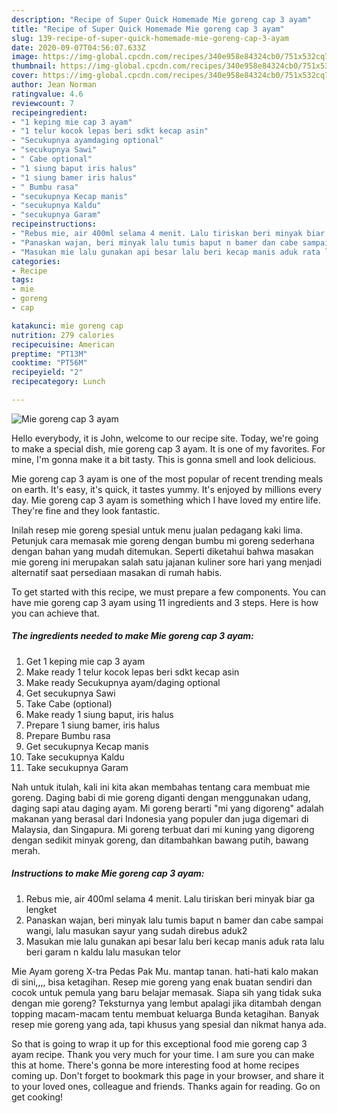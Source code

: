 ```yaml
---
description: "Recipe of Super Quick Homemade Mie goreng cap 3 ayam"
title: "Recipe of Super Quick Homemade Mie goreng cap 3 ayam"
slug: 139-recipe-of-super-quick-homemade-mie-goreng-cap-3-ayam
date: 2020-09-07T04:56:07.633Z
image: https://img-global.cpcdn.com/recipes/340e958e84324cb0/751x532cq70/mie-goreng-cap-3-ayam-foto-resep-utama.jpg
thumbnail: https://img-global.cpcdn.com/recipes/340e958e84324cb0/751x532cq70/mie-goreng-cap-3-ayam-foto-resep-utama.jpg
cover: https://img-global.cpcdn.com/recipes/340e958e84324cb0/751x532cq70/mie-goreng-cap-3-ayam-foto-resep-utama.jpg
author: Jean Norman
ratingvalue: 4.6
reviewcount: 7
recipeingredient:
- "1 keping mie cap 3 ayam"
- "1 telur kocok lepas beri sdkt kecap asin"
- "Secukupnya ayamdaging optional"
- "secukupnya Sawi"
- " Cabe optional"
- "1 siung baput iris halus"
- "1 siung bamer iris halus"
- " Bumbu rasa"
- "secukupnya Kecap manis"
- "secukupnya Kaldu"
- "secukupnya Garam"
recipeinstructions:
- "Rebus mie, air 400ml selama 4 menit. Lalu tiriskan beri minyak biar ga lengket"
- "Panaskan wajan, beri minyak lalu tumis baput n bamer dan cabe sampai wangi, lalu masukan sayur yang sudah direbus aduk2"
- "Masukan mie lalu gunakan api besar lalu beri kecap manis aduk rata lalu beri garam n kaldu lalu masukan telor"
categories:
- Recipe
tags:
- mie
- goreng
- cap

katakunci: mie goreng cap 
nutrition: 279 calories
recipecuisine: American
preptime: "PT13M"
cooktime: "PT56M"
recipeyield: "2"
recipecategory: Lunch

---
```



![Mie goreng cap 3 ayam](https://img-global.cpcdn.com/recipes/340e958e84324cb0/751x532cq70/mie-goreng-cap-3-ayam-foto-resep-utama.jpg)

Hello everybody, it is John, welcome to our recipe site. Today, we're going to make a special dish, mie goreng cap 3 ayam. It is one of my favorites. For mine, I'm gonna make it a bit tasty. This is gonna smell and look delicious.

Mie goreng cap 3 ayam is one of the most popular of recent trending meals on earth. It's easy, it's quick, it tastes yummy. It's enjoyed by millions every day. Mie goreng cap 3 ayam is something which I have loved my entire life. They're fine and they look fantastic.

Inilah resep mie goreng spesial untuk menu jualan pedagang kaki lima. Petunjuk cara memasak mie goreng dengan bumbu mi goreng sederhana dengan bahan yang mudah ditemukan. Seperti diketahui bahwa masakan mie goreng ini merupakan salah satu jajanan kuliner sore hari yang menjadi alternatif saat persediaan masakan di rumah habis.


To get started with this recipe, we must prepare a few components. You can have mie goreng cap 3 ayam using 11 ingredients and 3 steps. Here is how you can achieve that.

<!--inarticleads1-->

##### The ingredients needed to make Mie goreng cap 3 ayam:

1. Get 1 keping mie cap 3 ayam
1. Make ready 1 telur kocok lepas beri sdkt kecap asin
1. Make ready Secukupnya ayam/daging optional
1. Get secukupnya Sawi
1. Take  Cabe (optional)
1. Make ready 1 siung baput, iris halus
1. Prepare 1 siung bamer, iris halus
1. Prepare  Bumbu rasa
1. Get secukupnya Kecap manis
1. Take secukupnya Kaldu
1. Take secukupnya Garam


Nah untuk itulah, kali ini kita akan membahas tentang cara membuat mie goreng. Daging babi di mie goreng diganti dengan menggunakan udang, daging sapi atau daging ayam. Mi goreng berarti &#34;mi yang digoreng&#34; adalah makanan yang berasal dari Indonesia yang populer dan juga digemari di Malaysia, dan Singapura. Mi goreng terbuat dari mi kuning yang digoreng dengan sedikit minyak goreng, dan ditambahkan bawang putih, bawang merah. 

<!--inarticleads2-->

##### Instructions to make Mie goreng cap 3 ayam:

1. Rebus mie, air 400ml selama 4 menit. Lalu tiriskan beri minyak biar ga lengket
1. Panaskan wajan, beri minyak lalu tumis baput n bamer dan cabe sampai wangi, lalu masukan sayur yang sudah direbus aduk2
1. Masukan mie lalu gunakan api besar lalu beri kecap manis aduk rata lalu beri garam n kaldu lalu masukan telor


Mie Ayam goreng X-tra Pedas Pak Mu. mantap tanan. hati-hati kalo makan di sini,,,, bisa ketagihan. Resep mie goreng yang enak buatan sendiri dan cocok untuk pemula yang baru belajar memasak. Siapa sih yang tidak suka dengan mie goreng? Teksturnya yang lembut apalagi jika ditambah dengan topping macam-macam tentu membuat keluarga Bunda ketagihan. Banyak resep mie goreng yang ada, tapi khusus yang spesial dan nikmat hanya ada. 

So that is going to wrap it up for this exceptional food mie goreng cap 3 ayam recipe. Thank you very much for your time. I am sure you can make this at home. There's gonna be more interesting food at home recipes coming up. Don't forget to bookmark this page in your browser, and share it to your loved ones, colleague and friends. Thanks again for reading. Go on get cooking!
